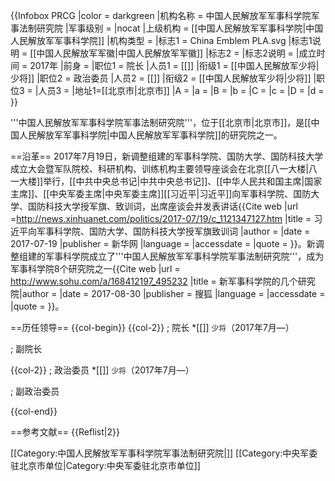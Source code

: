 {{Infobox PRCG |color = darkgreen
|机构名称 = 中国人民解放军军事科学院军事法制研究院
|军事级别 = |nocat
|上级机构 = [[中国人民解放军军事科学院|中国人民解放军军事科学院]]
|机构类型 = 
|标志1 = China Emblem PLA.svg
|标志1说明 = [[中国人民解放军军徽|中国人民解放军军徽]]
|标志2 =
|标志2说明 = 
|成立时间 = 2017年 
|前身 = 
|职位1 = 院长
|人员1 = [[]]
|衔级1 = [[中国人民解放军少将|少将]]
|职位2 = 政治委员
|人员2 = [[]]
|衔级2 = [[中国人民解放军少将|少将]]
|职位3 = 
|人员3 = 
|地址1=[[北京市|北京市]]
|A =
|a = 
|B = 
|b = 
|C = 
|c = 
|D = 
|d = 
}}

'''中国人民解放军军事科学院军事法制研究院'''，位于[[北京市|北京市]]，是[[中国人民解放军军事科学院|中国人民解放军军事科学院]]的研究院之一。

==沿革==
2017年7月19日，新调整组建的军事科学院、国防大学、国防科技大学成立大会暨军队院校、科研机构、训练机构主要领导座谈会在北京[[八一大楼|八一大楼]]举行，[[中共中央总书记|中共中央总书记]]、[[中华人民共和国主席|国家主席]]、[[中央军委主席|中央军委主席]][[习近平|习近平]]向军事科学院、国防大学、国防科技大学授军旗、致训词，出席座谈会并发表讲话<ref name=xunci>{{Cite web |url =http://news.xinhuanet.com/politics/2017-07/19/c_1121347127.htm  |title = 习近平向军事科学院、国防大学、国防科技大学授军旗致训词 |author =  |date = 2017-07-19 |publisher = 新华网 |language =  |accessdate =  |quote =  }}</ref>。新调整组建的军事科学院成立了'''中国人民解放军军事科学院军事法制研究院'''，成为军事科学院8个研究院之一<ref name=yanjiuyuan>{{Cite web |url = http://www.sohu.com/a/168412197_495232 |title =  新军事科学院的几个研究院|author =  |date = 2017-08-30 |publisher = 搜狐 |language =  |accessdate =  |quote =  }}</ref>。

==历任领导==
{{col-begin}}
{{col-2}}
; 院长
*[[]] <small>少将</small>（2017年7月—）

; 副院长

{{col-2}}
; 政治委员
*[[]] <small>少将</small>（2017年7月—）

; 副政治委员

{{col-end}}

==参考文献==
{{Reflist|2}}

[[Category:中国人民解放军军事科学院军事法制研究院|]]
[[Category:中央军委驻北京市单位|Category:中央军委驻北京市单位]]
